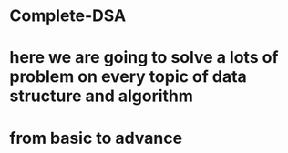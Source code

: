 # Complete-DSA
# here we are going to solve a lots of problem on every topic of data structure and algorithm
# from basic to advance 
# 

